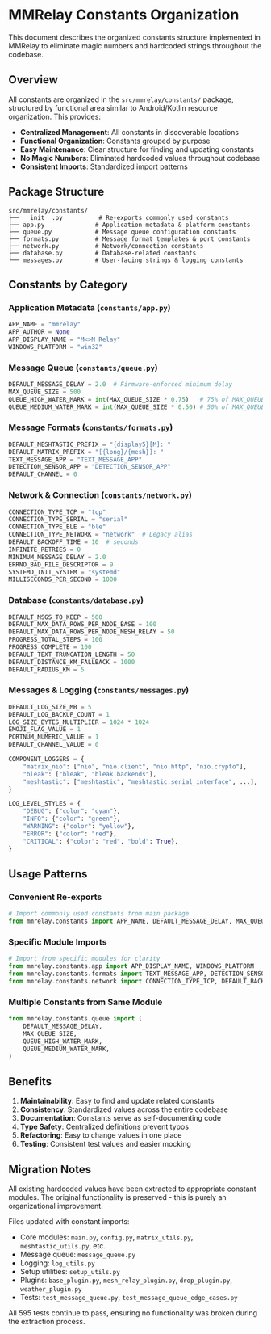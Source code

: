 # MMRelay Constants Organization

This document describes the organized constants structure implemented in MMRelay to eliminate magic numbers and hardcoded strings throughout the codebase.

## Overview

All constants are organized in the `src/mmrelay/constants/` package, structured by functional area similar to Android/Kotlin resource organization. This provides:

- **Centralized Management**: All constants in discoverable locations
- **Functional Organization**: Constants grouped by purpose
- **Easy Maintenance**: Clear structure for finding and updating constants
- **No Magic Numbers**: Eliminated hardcoded values throughout codebase
- **Consistent Imports**: Standardized import patterns

## Package Structure

```text
src/mmrelay/constants/
├── __init__.py          # Re-exports commonly used constants
├── app.py              # Application metadata & platform constants
├── queue.py            # Message queue configuration constants
├── formats.py          # Message format templates & port constants
├── network.py          # Network/connection constants
├── database.py         # Database-related constants
└── messages.py         # User-facing strings & logging constants
```

## Constants by Category

### Application Metadata (`constants/app.py`)

```python
APP_NAME = "mmrelay"
APP_AUTHOR = None
APP_DISPLAY_NAME = "M<>M Relay"
WINDOWS_PLATFORM = "win32"
```

### Message Queue (`constants/queue.py`)

```python
DEFAULT_MESSAGE_DELAY = 2.0  # Firmware-enforced minimum delay
MAX_QUEUE_SIZE = 500
QUEUE_HIGH_WATER_MARK = int(MAX_QUEUE_SIZE * 0.75)   # 75% of MAX_QUEUE_SIZE
QUEUE_MEDIUM_WATER_MARK = int(MAX_QUEUE_SIZE * 0.50) # 50% of MAX_QUEUE_SIZE
```

### Message Formats (`constants/formats.py`)

```python
DEFAULT_MESHTASTIC_PREFIX = "{display5}[M]: "
DEFAULT_MATRIX_PREFIX = "[{long}/{mesh}]: "
TEXT_MESSAGE_APP = "TEXT_MESSAGE_APP"
DETECTION_SENSOR_APP = "DETECTION_SENSOR_APP"
DEFAULT_CHANNEL = 0
```

### Network & Connection (`constants/network.py`)

```python
CONNECTION_TYPE_TCP = "tcp"
CONNECTION_TYPE_SERIAL = "serial"
CONNECTION_TYPE_BLE = "ble"
CONNECTION_TYPE_NETWORK = "network"  # Legacy alias
DEFAULT_BACKOFF_TIME = 10  # seconds
INFINITE_RETRIES = 0
MINIMUM_MESSAGE_DELAY = 2.0
ERRNO_BAD_FILE_DESCRIPTOR = 9
SYSTEMD_INIT_SYSTEM = "systemd"
MILLISECONDS_PER_SECOND = 1000
```

### Database (`constants/database.py`)

```python
DEFAULT_MSGS_TO_KEEP = 500
DEFAULT_MAX_DATA_ROWS_PER_NODE_BASE = 100
DEFAULT_MAX_DATA_ROWS_PER_NODE_MESH_RELAY = 50
PROGRESS_TOTAL_STEPS = 100
PROGRESS_COMPLETE = 100
DEFAULT_TEXT_TRUNCATION_LENGTH = 50
DEFAULT_DISTANCE_KM_FALLBACK = 1000
DEFAULT_RADIUS_KM = 5
```

### Messages & Logging (`constants/messages.py`)

```python
DEFAULT_LOG_SIZE_MB = 5
DEFAULT_LOG_BACKUP_COUNT = 1
LOG_SIZE_BYTES_MULTIPLIER = 1024 * 1024
EMOJI_FLAG_VALUE = 1
PORTNUM_NUMERIC_VALUE = 1
DEFAULT_CHANNEL_VALUE = 0

COMPONENT_LOGGERS = {
    "matrix_nio": ["nio", "nio.client", "nio.http", "nio.crypto"],
    "bleak": ["bleak", "bleak.backends"],
    "meshtastic": ["meshtastic", "meshtastic.serial_interface", ...],
}

LOG_LEVEL_STYLES = {
    "DEBUG": {"color": "cyan"},
    "INFO": {"color": "green"},
    "WARNING": {"color": "yellow"},
    "ERROR": {"color": "red"},
    "CRITICAL": {"color": "red", "bold": True},
}
```

## Usage Patterns

### Convenient Re-exports

```python
# Import commonly used constants from main package
from mmrelay.constants import APP_NAME, DEFAULT_MESSAGE_DELAY, MAX_QUEUE_SIZE
```

### Specific Module Imports

```python
# Import from specific modules for clarity
from mmrelay.constants.app import APP_DISPLAY_NAME, WINDOWS_PLATFORM
from mmrelay.constants.formats import TEXT_MESSAGE_APP, DETECTION_SENSOR_APP
from mmrelay.constants.network import CONNECTION_TYPE_TCP, DEFAULT_BACKOFF_TIME
```

### Multiple Constants from Same Module

```python
from mmrelay.constants.queue import (
    DEFAULT_MESSAGE_DELAY,
    MAX_QUEUE_SIZE,
    QUEUE_HIGH_WATER_MARK,
    QUEUE_MEDIUM_WATER_MARK,
)
```

## Benefits

1. **Maintainability**: Easy to find and update related constants
2. **Consistency**: Standardized values across the entire codebase
3. **Documentation**: Constants serve as self-documenting code
4. **Type Safety**: Centralized definitions prevent typos
5. **Refactoring**: Easy to change values in one place
6. **Testing**: Consistent test values and easier mocking

## Migration Notes

All existing hardcoded values have been extracted to appropriate constant modules. The original functionality is preserved - this is purely an organizational improvement.

Files updated with constant imports:

- Core modules: `main.py`, `config.py`, `matrix_utils.py`, `meshtastic_utils.py`, etc.
- Message queue: `message_queue.py`
- Logging: `log_utils.py`
- Setup utilities: `setup_utils.py`
- Plugins: `base_plugin.py`, `mesh_relay_plugin.py`, `drop_plugin.py`, `weather_plugin.py`
- Tests: `test_message_queue.py`, `test_message_queue_edge_cases.py`

All 595 tests continue to pass, ensuring no functionality was broken during the extraction process.
